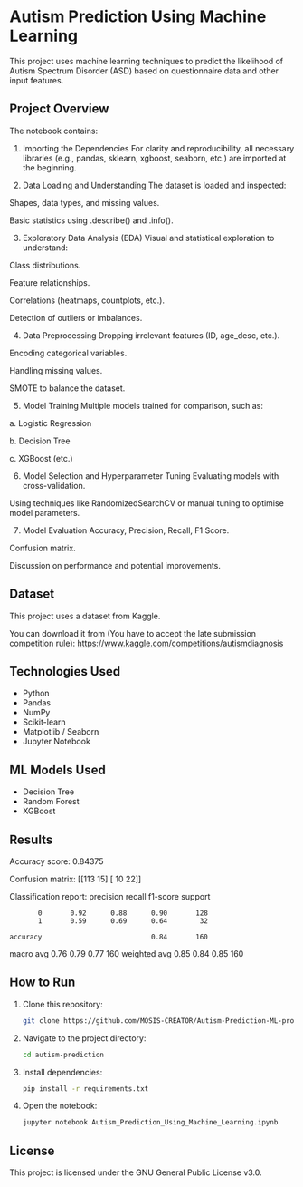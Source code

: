 # Autism Prediction Using Machine Learning

This project uses machine learning techniques to predict the likelihood of Autism Spectrum Disorder (ASD) based on questionnaire data and other input features.

## Project Overview

The notebook contains:

1. Importing the Dependencies
For clarity and reproducibility, all necessary libraries (e.g., pandas, sklearn, xgboost, seaborn, etc.) are imported at the beginning.

2. Data Loading and Understanding
The dataset is loaded and inspected:

Shapes, data types, and missing values.

Basic statistics using .describe() and .info().

3. Exploratory Data Analysis (EDA)
Visual and statistical exploration to understand:

Class distributions.

Feature relationships.

Correlations (heatmaps, countplots, etc.).

Detection of outliers or imbalances.

4. Data Preprocessing
Dropping irrelevant features (ID, age_desc, etc.).

Encoding categorical variables.

Handling missing values.

SMOTE to balance the dataset.

5. Model Training
Multiple models trained for comparison, such as:

a. Logistic Regression

b. Decision Tree

c. XGBoost (etc.)

6. Model Selection and Hyperparameter Tuning
Evaluating models with cross-validation.

Using techniques like RandomizedSearchCV or manual tuning to optimise model parameters.

7. Model Evaluation
Accuracy, Precision, Recall, F1 Score.

Confusion matrix.

Discussion on performance and potential improvements.

## Dataset

This project uses a dataset from Kaggle.

You can download it from (You have to accept the late submission competition rule): https://www.kaggle.com/competitions/autismdiagnosis

## Technologies Used

- Python
- Pandas
- NumPy
- Scikit-learn
- Matplotlib / Seaborn
- Jupyter Notebook

## ML Models Used

- Decision Tree
- Random Forest
- XGBoost

## Results

Accuracy score:
 0.84375

Confusion matrix:
 [[113  15]
 [ 10  22]]

Classification report:
               precision    recall  f1-score   support

           0       0.92      0.88      0.90       128
           1       0.59      0.69      0.64        32

    accuracy                           0.84       160
   macro avg       0.76      0.79      0.77       160
weighted avg       0.85      0.84      0.85       160

## How to Run

1. Clone this repository:
   ```bash
   git clone https://github.com/MOSIS-CREATOR/Autism-Prediction-ML-project
   ```
2. Navigate to the project directory:
   ```bash
   cd autism-prediction
   ```
3. Install dependencies:
   ```bash
   pip install -r requirements.txt
   ```
4. Open the notebook:
   ```bash
   jupyter notebook Autism_Prediction_Using_Machine_Learning.ipynb
   ```

## License

This project is licensed under the GNU General Public License v3.0.
